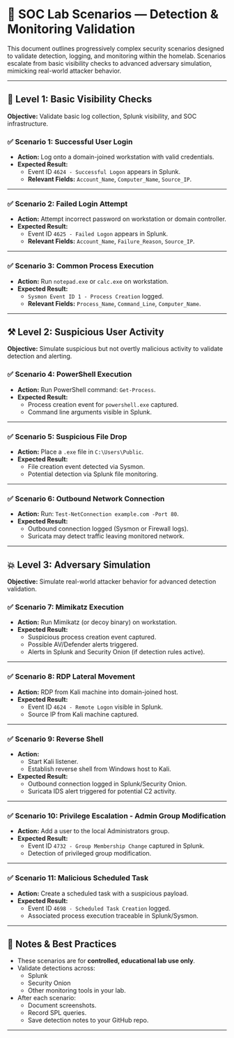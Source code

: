 # 🧪 SOC Lab Scenarios — Detection & Monitoring Validation

This document outlines progressively complex security scenarios designed to validate detection, logging, and monitoring within the homelab. Scenarios escalate from basic visibility checks to advanced adversary simulation, mimicking real-world attacker behavior.

---

## 🔰 Level 1: Basic Visibility Checks

**Objective:** Validate basic log collection, Splunk visibility, and SOC infrastructure.

### ✅ Scenario 1: Successful User Login
- **Action:** Log onto a domain-joined workstation with valid credentials.
- **Expected Result:**  
  - Event ID `4624 - Successful Logon` appears in Splunk.
  - **Relevant Fields:** `Account_Name`, `Computer_Name`, `Source_IP`.

---

### ✅ Scenario 2: Failed Login Attempt
- **Action:** Attempt incorrect password on workstation or domain controller.
- **Expected Result:**  
  - Event ID `4625 - Failed Logon` appears in Splunk.
  - **Relevant Fields:** `Account_Name`, `Failure_Reason`, `Source_IP`.

---

### ✅ Scenario 3: Common Process Execution
- **Action:** Run `notepad.exe` or `calc.exe` on workstation.
- **Expected Result:**  
  - `Sysmon Event ID 1 - Process Creation` logged.
  - **Relevant Fields:** `Process_Name`, `Command_Line`, `Computer_Name`.

---

## ⚒️ Level 2: Suspicious User Activity

**Objective:** Simulate suspicious but not overtly malicious activity to validate detection and alerting.

### ✅ Scenario 4: PowerShell Execution
- **Action:** Run PowerShell command: `Get-Process`.
- **Expected Result:**  
  - Process creation event for `powershell.exe` captured.
  - Command line arguments visible in Splunk.

---

### ✅ Scenario 5: Suspicious File Drop
- **Action:** Place a `.exe` file in `C:\Users\Public`.
- **Expected Result:**  
  - File creation event detected via Sysmon.
  - Potential detection via Splunk file monitoring.

---

### ✅ Scenario 6: Outbound Network Connection
- **Action:** Run: `Test-NetConnection example.com -Port 80`.
- **Expected Result:**  
  - Outbound connection logged (Sysmon or Firewall logs).
  - Suricata may detect traffic leaving monitored network.

---

## 💥 Level 3: Adversary Simulation

**Objective:** Simulate real-world attacker behavior for advanced detection validation.

### ✅ Scenario 7: Mimikatz Execution
- **Action:** Run Mimikatz (or decoy binary) on workstation.
- **Expected Result:**  
  - Suspicious process creation event captured.
  - Possible AV/Defender alerts triggered.
  - Alerts in Splunk and Security Onion (if detection rules active).

---

### ✅ Scenario 8: RDP Lateral Movement
- **Action:** RDP from Kali machine into domain-joined host.
- **Expected Result:**  
  - Event ID `4624 - Remote Logon` visible in Splunk.
  - Source IP from Kali machine captured.

---

### ✅ Scenario 9: Reverse Shell
- **Action:**  
  - Start Kali listener.  
  - Establish reverse shell from Windows host to Kali.
- **Expected Result:**  
  - Outbound connection logged in Splunk/Security Onion.
  - Suricata IDS alert triggered for potential C2 activity.

---

### ✅ Scenario 10: Privilege Escalation - Admin Group Modification
- **Action:** Add a user to the local Administrators group.
- **Expected Result:**  
  - Event ID `4732 - Group Membership Change` captured in Splunk.
  - Detection of privileged group modification.

---

### ✅ Scenario 11: Malicious Scheduled Task
- **Action:** Create a scheduled task with a suspicious payload.
- **Expected Result:**  
  - Event ID `4698 - Scheduled Task Creation` logged.
  - Associated process execution traceable in Splunk/Sysmon.

---

## 📝 Notes & Best Practices

- These scenarios are for **controlled, educational lab use only**.
- Validate detections across:
  - Splunk
  - Security Onion
  - Other monitoring tools in your lab.
- After each scenario:
  - Document screenshots.
  - Record SPL queries.
  - Save detection notes to your GitHub repo.

---
